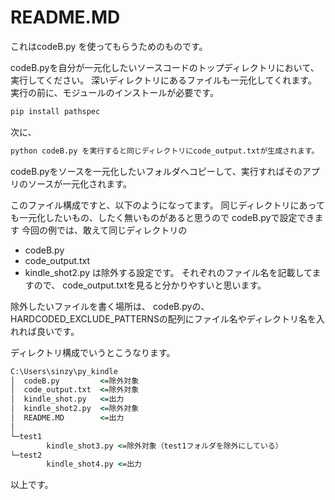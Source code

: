 # README.MD
これはcodeB.py を使ってもらうためのものです。

codeB.pyを自分が一元化したいソースコードのトップディレクトリにおいて、実行してください。
深いディレクトリにあるファイルも一元化してくれます。
実行の前に、モジュールのインストールが必要です。
```cmd
pip install pathspec
```

次に、
```cmd
python codeB.py を実行すると同じディレクトリにcode_output.txtが生成されます。
```

codeB.pyをソースを一元化したいフォルダへコピーして、実行すればそのアプリのソースが一元化されます。


このファイル構成ですと、以下のようになってます。
同じディレクトリにあっても一元化したいもの、したく無いものがあると思うので
codeB.pyで設定できます
今回の例では、敢えて同じディレクトリの
- codeB.py
- code_output.txt
- kindle_shot2.py
は除外する設定です。
それぞれのファイル名を記載してますので、 code_output.txtを見ると分かりやすいと思います。

除外したいファイルを書く場所は、
codeB.pyの、
HARDCODED_EXCLUDE_PATTERNSの配列にファイル名やディレクトリ名を入れれば良いです。

ディレクトリ構成でいうとこうなります。
```cmd
C:\Users\sinzy\py_kindle
│  codeB.py         <=除外対象
│  code_output.txt  <=除外対象
│  kindle_shot.py   <=出力
│  kindle_shot2.py  <=除外対象
│  README.MD        <=出力
│
└─test1
        kindle_shot3.py <=除外対象（test1フォルダを除外にしている）
└─test2
        kindle_shot4.py <=出力
```

以上です。